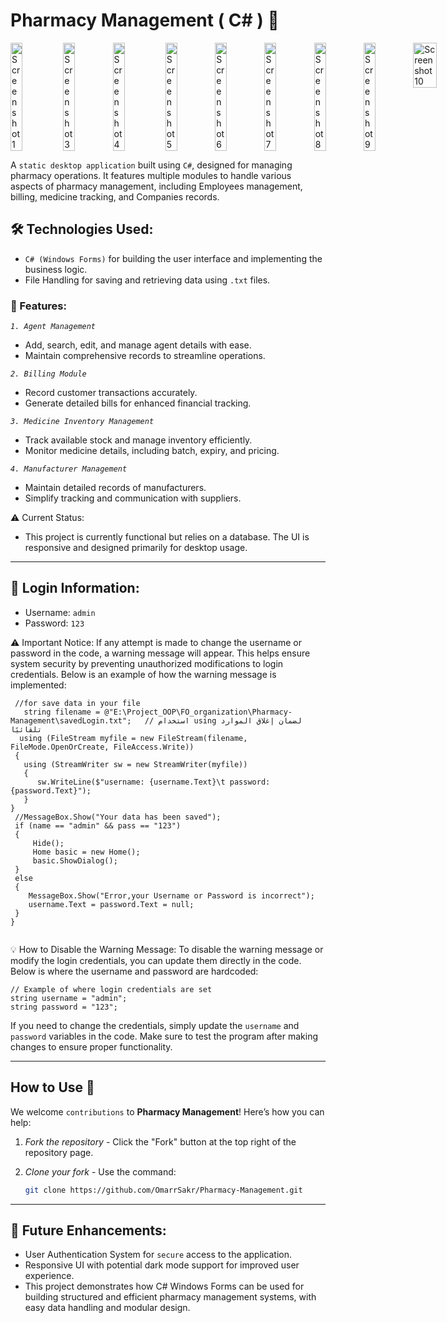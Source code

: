 
# Pharmacy Management ( C# ) 💊

<div style="display: flex; justify-content: space-between; margin-bottom:2%;">
  <img src="https://github.com/user-attachments/assets/c5412f6f-df6c-4cb4-a8f0-657f66a05f35" alt="Screenshot 1" style="width: 24%; margin-right: 1%;" />
  <img src="https://github.com/user-attachments/assets/f76113d1-ef6f-40d4-b2a9-0085dbcc7c85" alt="Screenshot 3"style="width: 24%;" />
  <img src="https://github.com/user-attachments/assets/e297474e-e151-4b69-9ed3-f9b1087aabf4" alt="Screenshot 4"style="width: 24%; margin-right: 1%;" />
  <img src="https://github.com/user-attachments/assets/243eb165-9e13-450b-8af0-34bd7f2fc22e" alt="Screenshot 5"style="width: 24%;" />
  <img src="https://github.com/user-attachments/assets/c6a0ba51-9616-41cb-83a3-58518a628acb" alt="Screenshot 6"style="width: 24%;" />
  <img src="https://github.com/user-attachments/assets/acdec246-0486-48c8-b64c-b7950648de85" alt="Screenshot 7"style="width: 24%;" />
  <img src="https://github.com/user-attachments/assets/db3a0ee8-4b64-45a9-8cb8-29e26bbe9f30" alt="Screenshot 8"style="width: 24%;" />
  <img src="https://github.com/user-attachments/assets/a9b11e29-5bdb-43f8-94b5-2cb9cf1b8bf2" alt="Screenshot 9"style="width: 24%;" />
  <img src="https://github.com/user-attachments/assets/881326a4-1e2d-455b-ba9b-4990d13550ed" alt="Screenshot 10"style="width: 48%;" />
</div>





A `static desktop application` built using `C#`, designed for managing pharmacy operations. It features
multiple modules to handle various aspects of pharmacy management, including Employees
management, billing, medicine tracking, and Companies records.

## 🛠 Technologies Used:

- `C# (Windows Forms)` for building the user interface and implementing the business logic.
- File Handling for saving and retrieving data using `.txt` files.

### 📂 Features:

*`1. Agent Management`*
- Add, search, edit, and manage agent details with ease.
- Maintain comprehensive records to streamline operations.

*`2. Billing Module`*
- Record customer transactions accurately.
- Generate detailed bills for enhanced financial tracking.

*`3. Medicine Inventory Management`*
- Track available stock and manage inventory efficiently.
- Monitor medicine details, including batch, expiry, and pricing.

*`4. Manufacturer Management`*
- Maintain detailed records of manufacturers.
- Simplify tracking and communication with suppliers.
 
⚠ Current Status:
- This project is currently functional but relies on a database. The UI is responsive and designed primarily for desktop usage.

---

## 🔑 Login Information:

- Username: `admin`
- Password: `123`

⚠ Important Notice:
If any attempt is made to change the username or password in the code, a warning message will appear.
This helps ensure system security by preventing unauthorized modifications to login credentials.
Below is an example of how the warning message is implemented:
```
 //for save data in your file
   string filename = @"E:\Project_OOP\FO_organization\Pharmacy-Management\savedLogin.txt";   // استخدام using لضمان إغلاق الموارد تلقائيًا
  using (FileStream myfile = new FileStream(filename, FileMode.OpenOrCreate, FileAccess.Write))
 {
   using (StreamWriter sw = new StreamWriter(myfile))
   {
      sw.WriteLine($"username: {username.Text}\t password:{password.Text}");
   }
}
 //MessageBox.Show("Your data has been saved");
 if (name == "admin" && pass == "123")
 {
     Hide();
     Home basic = new Home();
     basic.ShowDialog();
 }
 else
 {
    MessageBox.Show("Error,your Username or Password is incorrect");
    username.Text = password.Text = null;
 }
}
  
```

💡 How to Disable the Warning Message:
To disable the warning message or modify the login credentials, you can update them directly in the code. Below is where the username and password are hardcoded:
```
// Example of where login credentials are set
string username = "admin";
string password = "123";
```
If you need to change the credentials, simply update the `username` and `password` variables in the code.
Make sure to test the program after making changes to ensure proper functionality.

---
## How to Use 🚀  

We welcome `contributions` to **Pharmacy Management**! Here’s how you can help:
1. *Fork the repository* - Click the "Fork" button at the top right of the repository page.
2. *Clone your fork* - Use the command:
   
   ```bash
   git clone https://github.com/OmarrSakr/Pharmacy-Management.git

---
## 🔄 Future Enhancements:

- User Authentication System for `secure` access to the application.
- Responsive UI with potential dark mode support for improved user experience.
- This project demonstrates how C# Windows Forms can be used for building structured and efficient pharmacy management systems, with easy data handling and modular design.
